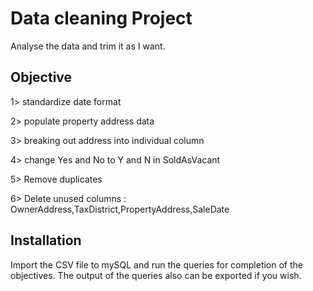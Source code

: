 
# Data cleaning Project

 Analyse the data and trim it as I want.

## Objective

1> standardize date format 

2> populate property address data

3> breaking out address into individual column

4> change Yes and No to Y and N in SoldAsVacant 

5> Remove duplicates

6> Delete unused columns : OwnerAddress,TaxDistrict,PropertyAddress,SaleDate

## Installation

Import the CSV file to mySQL and run the queries for completion of the objectives.
The output of the queries also can be exported if you wish.